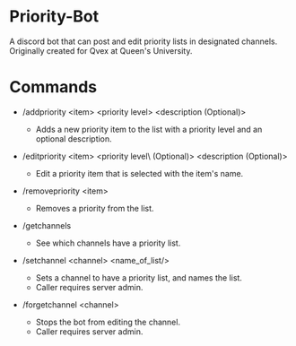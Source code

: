 # Priority-Bot

A discord bot that can post and edit priority lists in designated channels. Originally created for Qvex at Queen's University.

# Commands

* /addpriority \<item\> \<priority level\> \<description (Optional)\>
  * Adds a new priority item to the list with a priority level and an optional description.
 
* /editpriority \<item\> \<priority level\ (Optional)> \<description (Optional)\>
  * Edit a priority item that is selected with the item's name.
 
* /removepriority \<item\>
  * Removes a priority from the list.
 
* /getchannels
  * See which channels have a priority list.
 
* /setchannel \<channel\> \<name_of_list/>
  * Sets a channel to have a priority list, and names the list.
  * Caller requires server admin.

* /forgetchannel \<channel\>
  * Stops the bot from editing the channel.
  * Caller requires server admin.
